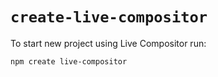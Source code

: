 # `create-live-compositor`

To start new project using Live Compositor run:

```
npm create live-compositor
```
